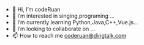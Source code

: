 - 👋 Hi, I’m codeRuan
- 👀 I’m interested in singing,programing ...
- 🌱 I’m currently learning Python,Java,C++,Vue.js...
- 💞️ I’m looking to collaborate on ...
- 📫 How to reach me coderuan@dingtalk.com

<!---
XCRCC/XCRCC is a ✨ special ✨ repository because its `README.md` (this file) appears on your GitHub profile.
You can click the Preview link to take a look at your changes.
--->
